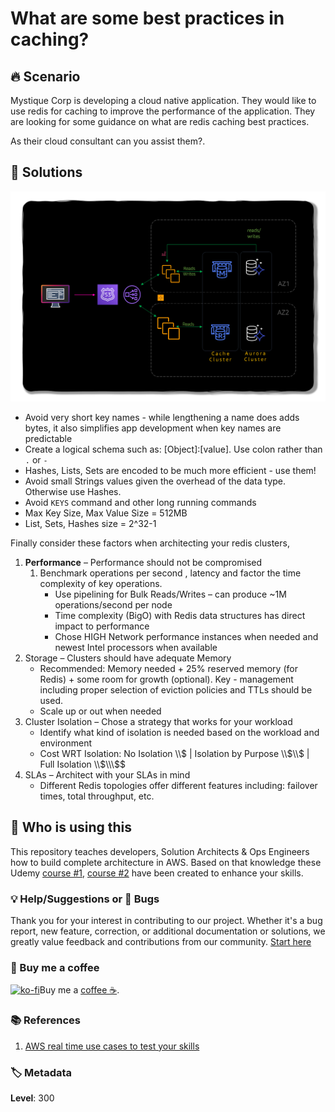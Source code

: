 # What are some best practices in caching?

## 🔥 Scenario

Mystique Corp is developing a cloud native application. They would like to use redis for caching to improve the performance of the application. They are looking for some guidance on what are redis caching best practices.

As their cloud consultant can you assist them?.

## 🎯 Solutions

![Miztiik Automation: What to Cache](images/miztiik_what_to_cache_architecture_00.png)

- Avoid very short key names - while lengthening a name does adds bytes, it also simplifies app development when key names are predictable
- Create a logical schema such as: [Object]:[value]. Use colon rather than `.` or `-`
- Hashes, Lists, Sets are encoded to be much more efficient - use them!
- Avoid small Strings values given the overhead of the data type. Otherwise use Hashes.
- Avoid `KEYS` command and other long running commands
- Max Key Size, Max Value Size = 512MB
- List, Sets, Hashes size = 2^32-1

Finally consider these factors when architecting your redis clusters,

1. **Performance** – Performance should not be compromised
   1. Benchmark operations per second , latency and factor the time complexity of key operations.
      - Use pipelining for Bulk Reads/Writes – can produce ~1M operations/second per node
      - Time complexity (BigO) with Redis data structures has direct impact to performance
      - Chose HIGH Network performance instances when needed and newest Intel processors when available
1. Storage – Clusters should have adequate Memory
   - Recommended: Memory needed + 25% reserved memory (for Redis) + some room for growth (optional). Key - management including proper selection of eviction policies and TTLs should be used.
   - Scale up or out when needed
1. Cluster Isolation – Chose a strategy that works for your workload
   - Identify what kind of isolation is needed based on the workload and environment
   - Cost WRT Isolation: No Isolation \\\\\$ | Isolation by Purpose \\\\\$\\\\\$ | Full Isolation \\\\\$\\\\\\$\$
1. SLAs – Architect with your SLAs in mind
   - Different Redis topologies offer different features including: failover times, total throughput, etc.

## 📌 Who is using this

This repository teaches developers, Solution Architects & Ops Engineers how to build complete architecture in AWS. Based on that knowledge these Udemy [course #1][103], [course #2][102] have been created to enhance your skills.

### 💡 Help/Suggestions or 🐛 Bugs

Thank you for your interest in contributing to our project. Whether it's a bug report, new feature, correction, or additional documentation or solutions, we greatly value feedback and contributions from our community. [Start here](/issues)

### 👋 Buy me a coffee

[![ko-fi](https://www.ko-fi.com/img/githubbutton_sm.svg)](https://ko-fi.com/Q5Q41QDGK)Buy me a [coffee ☕][900].

### 📚 References

1. [AWS real time use cases to test your skills][1]

### 🏷️ Metadata

**Level**: 300

[1]: https://github.com/miztiik/aws-real-time-use-cases
[100]: https://www.udemy.com/course/aws-cloud-security/?referralCode=B7F1B6C78B45ADAF77A9
[101]: https://www.udemy.com/course/aws-cloud-security-proactive-way/?referralCode=71DC542AD4481309A441
[102]: https://www.udemy.com/course/aws-cloud-development-kit-from-beginner-to-professional/?referralCode=E15D7FB64E417C547579
[103]: https://www.udemy.com/course/aws-cloudformation-basics?referralCode=93AD3B1530BC871093D6
[899]: https://www.udemy.com/user/n-kumar/
[900]: https://ko-fi.com/miztiik
[901]: https://ko-fi.com/Q5Q41QDGK
